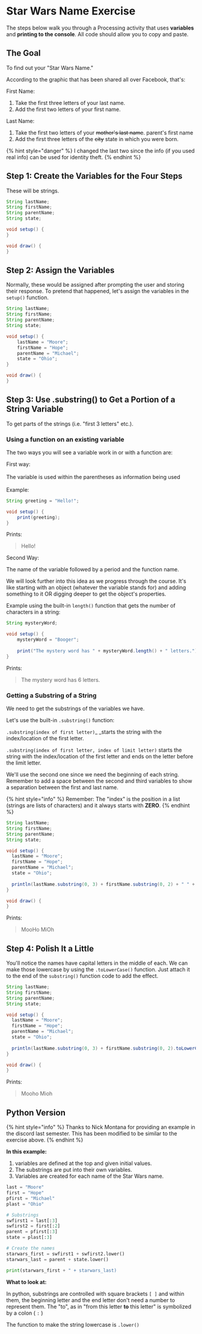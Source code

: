 # Star Wars Name Exercise

The steps below walk you through a Processing activity that uses **variables** and **printing to the console**. All code should allow you to copy and paste.

## The Goal

To find out your "Star Wars Name."

According to the graphic that has been shared all over Facebook, that's:

First Name:

1. Take the first three letters of your last name.
2. Add the first two letters of your first name.

Last Name:

1. Take the first two letters of your ~~mother's last name~~. parent's first name
2. Add the first three letters of the ~~city~~ state in which you were born.

{% hint style="danger" %}
I changed the last two since the info (if you used real info) can be used for identity theft.
{% endhint %}

## Step 1: Create the Variables for the Four Steps

These will be strings.

```java
String lastName;
String firstName;
String parentName;
String state;

void setup() {
}

void draw() {
}
```

## Step 2: Assign the Variables

Normally, these would be assigned after prompting the user and storing their response. To pretend that happened, let's assign the variables in the `setup()` function.

```java
String lastName;
String firstName;
String parentName;
String state;

void setup() {
    lastName = "Moore";
    firstName = "Hope";
    parentName = "Michael";
    state = "Ohio";
}

void draw() {
}
```

## Step 3: Use .substring() to Get a Portion of a String Variable

To get parts of the strings (i.e. "first 3 letters" etc.).

### **Using a function on an existing variable**

The two ways you will see a variable work in or with a function are: 

First way: \
\
The variable is used within the parentheses as information being used\
\
Example: 

```java
String greeting = "Hello!";

void setup() {
    print(greeting);
}
```

Prints:

> Hello!

Second Way:

The name of the variable followed by a period and the function name. 

We will look further into this idea as we progress through the course. It's like starting with an object (whatever the variable stands for) and adding something to it OR digging deeper to get the object's properties.

Example using the built-in `length()` function that gets the number of characters in a string: 

```java
String mysteryWord;

void setup() {
    mysteryWord = "Booger";
    
    print("The mystery word has " + mysteryWord.length() + " letters.");
}
```

Prints:

> The mystery word has 6 letters.

### **Getting a Substring of a String**

We need to get the substrings of the variables we have. 

Let's use the built-in `.substring()` function:

`.substring(index of first letter)`_ _starts the string with the index/location of the first letter.

`.substring(index of first letter, index of limit letter)` starts the string with the index/location of the first letter and ends on the letter before the limit letter.

We'll use the second one since we need the beginning of each string. Remember to add a space between the second and third variables to show a separation between the first and last name.

{% hint style="info" %}
Remember: The "index" is the position in a list (strings are lists of characters) and it always starts with **ZERO**.
{% endhint %}

```java
String lastName;
String firstName;
String parentName;
String state;

void setup() {
  lastName = "Moore";
  firstName = "Hope";
  parentName = "Michael";
  state = "Ohio";
  
  println(lastName.substring(0, 3) + firstName.substring(0, 2) + " " + parentName.substring(0, 2) + state.substring(0, 2));
}

void draw() {
}
```

Prints:

> MooHo MiOh

## Step 4: Polish It a Little

You'll notice the names have capital letters in the middle of each. We can make those lowercase by using the `.toLowerCase()` function. Just attach it to the end of the `substring()` function code to add the effect.

```java
String lastName;
String firstName;
String parentName;
String state;

void setup() {
  lastName = "Moore";
  firstName = "Hope";
  parentName = "Michael";
  state = "Ohio";
  
  println(lastName.substring(0, 3) + firstName.substring(0, 2).toLowerCase() + " " + parentName.substring(0, 2) + state.substring(0, 2).toLowerCase());
}

void draw() {
}
```

Prints:

> Mooho Mioh

## Python Version

{% hint style="info" %}
Thanks to Nick Montana for providing an example in the discord last semester. This has been modified to be similar to the exercise above.
{% endhint %}

**In this example:**

1. variables are defined at the top and given initial values.
2. The substrings are put into their own variables.
3. Variables are created for each name of the Star Wars name.

```python
last = "Moore"
first = "Hope"
pfirst = "Michael"
plast = "Ohio"

# Substrings
swfirst1 = last[:3]
swfirst2 = first[:2]
parent = pfirst[:3]
state = plast[:3]

# Create the names
starwars_first = swfirst1 + swfirst2.lower()
starwars_last = parent + state.lower()

print(starwars_first + " + starwars_last)
```

**What to look at:**

In python, substrings are controlled with square brackets `[ ]` and within them, the beginning letter and the end letter don't need a number to represent them. The "to", as in "from this letter **to** this letter" is symbolized by a colon ( `:` )

The function to make the string lowercase is `.lower()`
